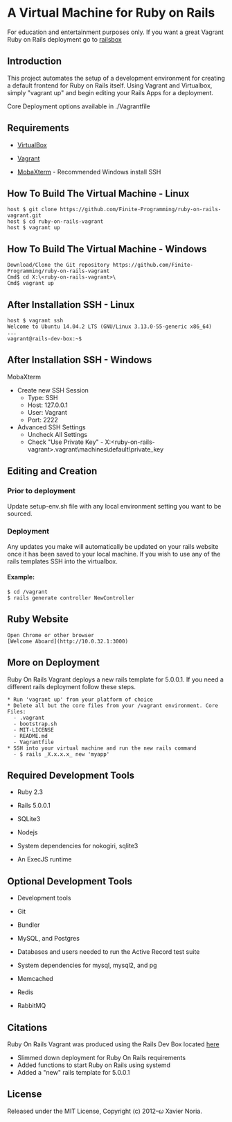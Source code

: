# A Virtual Machine for Ruby on Rails
For education and entertainment purposes only. If you want a great Vagrant Ruby on Rails deployment go to [railsbox](https://railsbox.io/)
## Introduction

This project automates the setup of a development environment for creating a default frontend for Ruby on Rails itself. Using Vagrant and Virtualbox, simply "vagrant up" and begin editing your Rails Apps for a deployment.

Core Deployment options available in ./Vagrantfile

## Requirements

* [VirtualBox](https://www.virtualbox.org)

* [Vagrant](http://vagrantup.com)

* [MobaXterm](http://mobaxterm.mobatek.net/) - Recommended Windows install SSH

## How To Build The Virtual Machine - Linux

    host $ git clone https://github.com/Finite-Programming/ruby-on-rails-vagrant.git
    host $ cd ruby-on-rails-vagrant
    host $ vagrant up

## How To Build The Virtual Machine - Windows

    Download/Clone the Git repository https://github.com/Finite-Programming/ruby-on-rails-vagrant
    Cmd$ cd X:\<ruby-on-rails-vagrant>\
    Cmd$ vagrant up

## After Installation SSH - Linux

    host $ vagrant ssh
    Welcome to Ubuntu 14.04.2 LTS (GNU/Linux 3.13.0-55-generic x86_64)
    ...
    vagrant@rails-dev-box:~$


## After Installation SSH - Windows

MobaXterm
* Create new SSH Session
  - Type: SSH
  - Host: 127.0.0.1
  - User: Vagrant
  - Port: 2222
* Advanced SSH Settings
  - Uncheck All Settings
  - Check "Use Private Key" - X:\<ruby-on-rails-vagrant>\.vagrant\machines\default\private_key

## Editing and Creation

### Prior to deployment
Update setup-env.sh file with any local environment setting you want to be sourced.
### Deployment
Any updates you make will automatically be updated on your rails website once it
has been saved to your local machine. If you wish to use any of the rails templates
SSH into the virtualbox.

#### Example:
    $ cd /vagrant
    $ rails generate controller NewController

## Ruby Website

    Open Chrome or other browser
    [Welcome Aboard](http://10.0.32.1:3000)

## More on Deployment
Ruby On Rails Vagrant deploys a new rails template for 5.0.0.1. If you need a different
rails deployment follow these steps.

    * Run 'vagrant up' from your platform of choice
    * Delete all but the core files from your /vagrant environment. Core Files:
      - .vagrant
      - bootstrap.sh
      - MIT-LICENSE
      - README.md
      - Vagrantfile
    * SSH into your virtual machine and run the new rails command
      - $ rails _X.x.x.x_ new 'myapp'

## Required Development Tools

* Ruby 2.3

* Rails 5.0.0.1

* SQLite3

* Nodejs

* System dependencies for nokogiri, sqlite3

* An ExecJS runtime


## Optional Development Tools

* Development tools

* Git

* Bundler

* MySQL, and Postgres

* Databases and users needed to run the Active Record test suite

* System dependencies for mysql, mysql2, and pg

* Memcached

* Redis

* RabbitMQ

## Citations
Ruby On Rails Vagrant was produced using the Rails Dev Box located [here](https://github.com/rails/rails-dev-box)
* Slimmed down deployment for Ruby On Rails requirements
* Added functions to start Ruby on Rails using systemd
* Added a "new" rails template for 5.0.0.1

## License

Released under the MIT License, Copyright (c) 2012–<i>ω</i> Xavier Noria.
